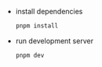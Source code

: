 - install dependencies
  ```bash
  pnpm install
  ```
- run development server
  ```bash
  pnpm dev
  ```
